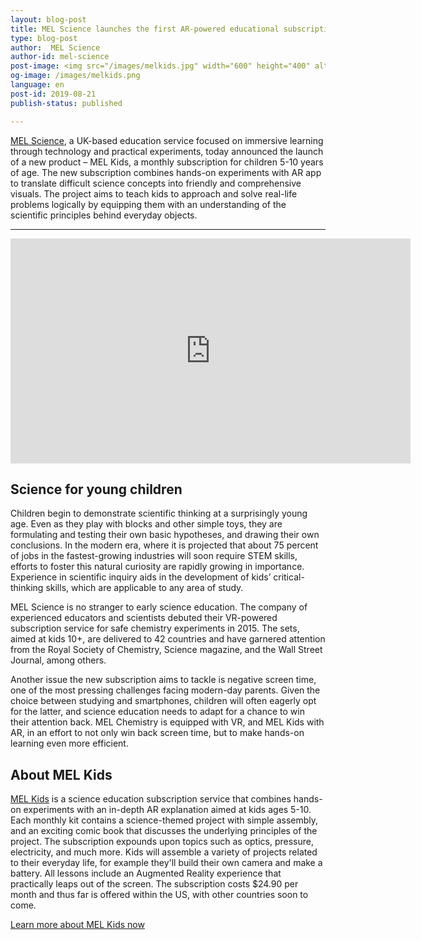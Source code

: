 ```yaml
---
layout: blog-post
title: MEL Science launches the first AR-powered educational subscription for kids
type: blog-post
author:  MEL Science
author-id: mel-science
post-image: <img src="/images/melkids.jpg" width="600" height="400" alt="MEL Kids launch">
og-image: /images/melkids.png
language: en
post-id: 2019-08-21
publish-status: published

---
```

<a href="https://melscience.com/">MEL Science</a>, a UK-based education service focused on immersive learning through technology and practical experiments, today announced the launch of a new product – MEL Kids, a monthly subscription for children 5-10 years of age. The new subscription combines hands-on experiments with AR app to translate difficult science concepts into friendly and comprehensive visuals. The project aims to teach kids to approach and solve real-life problems logically by equipping them with an understanding of the scientific principles behind everyday objects.
<!-- more -->

---

<iframe style="height: 360px" width="640" height="360" src="http://www.youtube.com/embed/57gfLvzRyIw?rel=0" frameborder="0" allowfullscreen></iframe>

## Science for young children

Children begin to demonstrate scientific thinking at a surprisingly young age. Even as they play with blocks and other simple toys, they are formulating and testing their own basic hypotheses, and drawing their own conclusions. In the modern era, where it is projected that about 75 percent of jobs in the fastest-growing industries will soon require STEM skills, efforts to foster this natural curiosity are rapidly growing in importance. Experience in scientific inquiry aids in the development of kids’ critical-thinking skills, which are applicable to any area of study.

MEL Science is no stranger to early science education. The company of experienced educators and scientists debuted their VR-powered subscription service for safe chemistry experiments in 2015. The sets, aimed at kids 10+, are delivered to 42 countries and have garnered attention from the Royal Society of Chemistry, Science magazine, and the Wall Street Journal, among others.

Another issue the new subscription aims to tackle is negative screen time, one of the most pressing challenges facing modern-day parents. Given the choice between studying and smartphones, children will often eagerly opt for the latter, and science education needs to adapt for a chance to win their attention back. MEL Chemistry is equipped with VR, and MEL Kids with AR, in an effort to not only win back screen time, but to make hands-on learning even more efficient. 

## About MEL Kids

<a href="https://melscience.com/kids">MEL Kids</a> is a science education subscription service that combines hands-on experiments with an in-depth AR explanation aimed at kids ages 5-10. Each monthly kit contains a science-themed project with simple assembly, and an exciting comic book that discusses the underlying principles of the project. The subscription expounds upon topics such as optics, pressure, electricity, and much more. Kids will assemble a variety of projects related to their everyday life, for example they'll build their own camera and make a battery. All lessons include an Augmented Reality experience that practically leaps out of the screen. The subscription costs $24.90 per month and thus far is offered within the US, with other countries soon to come.

<a class="btn btn-primary btn-lg active btn-overflow" href="https://melscience.com/kids">Learn more about MEL Kids now</a>

